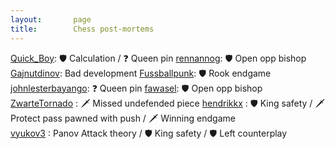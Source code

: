 ```yaml
---
layout:       page
title:        Chess post-mortems
---
```

[Quick_Boy](https://www.chess.com/analysis/game/live/54292145691?tab=review): 🛡 Calculation / ❓ Queen pin
[rennannog](https://www.chess.com/analysis/game/live/54247862045?tab=review): 🛡 Open opp bishop
[Gajnutdinov](https://www.chess.com/analysis/game/live/54218433189?tab=review): Bad development
[Fussballpunk](https://www.chess.com/analysis/game/live/54217771621?tab=review): 🛡 Rook endgame
[johnlesterbayango](https://www.chess.com/analysis/game/live/54169777421?tab=review): ❓ Queen pin
[fawasel](https://www.chess.com/analysis/game/live/54154821071?tab=review): 🛡 Open opp bishop
[ZwarteTornado](https://www.chess.com/analysis/game/live/54133208313?tab=review) : 🗡 Missed undefended piece
[hendrikkx](https://lichess.org/study/7arCaVWG) : 🛡 King safety / 🗡 Protect pass pawned with push / 🗡 Winning endgame       
[vyukov3](https://lichess.org/study/2idugIW1/iceyd70O) : Panov Attack theory / 🛡 King safety / 🛡 Left counterplay 
